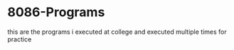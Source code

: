 # 8086-Programs

this are the programs i executed at college and executed multiple times for practice
